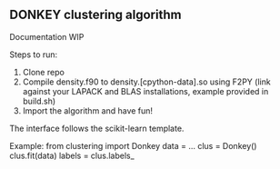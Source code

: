DONKEY clustering algorithm
---------------------------

Documentation WIP

Steps to run:
1. Clone repo
2. Compile density.f90 to density.[cpython-data].so using F2PY
   (link against your LAPACK and BLAS installations, example provided in build.sh)
3. Import the algorithm and have fun!

The interface follows the scikit-learn template.

Example:
from clustering import Donkey
data = ...
clus = Donkey()
clus.fit(data)
labels = clus.labels_
